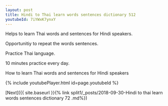 ```yaml
---
layout: post
title: Hindi to Thai learn words sentences dictionary 512 
youtubeId: 7iYWxK7ynxY
---
```

 
 
Helps to learn Thai words and sentences for Hindi speakers.

Opportunitiy to repeat the words sentences. 

Practice Thai language. 
 
10 minutes practice every day. 
 
How to learn Thai words and sentences for Hindi speakers 
 
{% include youtubePlayer.html id=page.youtubeId %}
 
 
[Next]({{ site.baseurl }}{% link  split1/_posts/2018-09-30-Hindi to thai learn words sentences dictionary 72 .md%})
 
